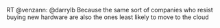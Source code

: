 <!--
id: 550311392
link: http://kevinisom.info/post/550311392/rt-venzann-darrylb-because-the-same-sort-of
slug: rt-venzann-darrylb-because-the-same-sort-of
date: Mon Apr 26 2010 20:19:09 GMT+1200 (NZST)
raw: {"blog_name":"kevinisom","id":550311392,"post_url":"http://kevinisom.info/post/550311392/rt-venzann-darrylb-because-the-same-sort-of","slug":"rt-venzann-darrylb-because-the-same-sort-of","type":"text","date":"2010-04-26 08:19:09 GMT","timestamp":1272269949,"state":"published","format":"html","reblog_key":"TGdtVDiT","tags":[],"short_url":"http://tmblr.co/Zw68YyWpHNW","highlighted":[],"feed_item":"http://twitter.com/kev_nz/statuses/12870540991","from_feed_id":"650289","note_count":0,"title":null,"body":"<p>RT @venzann: @darrylb Because the same sort of companies who resist buying new hardware are also the ones least likely to move to the cloud</p>"}
publish: 2010-04-026
tags: 
title: null
-->


RT @venzann: @darrylb Because the same sort of companies who resist
buying new hardware are also the ones least likely to move to the cloud



